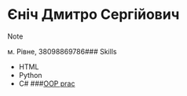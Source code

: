 # Єніч Дмитро Сергійович
>[!NOTE]
>м. Рівне, 38098869786### Skills
- HTML
- Python
- C#
###[OOP prac](https://github.com/DimaYenich?tab=repositories)
